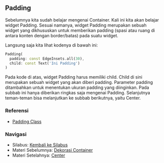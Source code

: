 ## Padding
Sebelumnya kita sudah belajar mengenai Container. Kali ini kita akan belajar widget Padding. Sesuai namanya, widget Padding merupakan sebuah widget yang dikhususkan untuk memberikan padding (spasi atau ruang di antara konten dengan border/batas) pada suatu widget.  

Langsung saja kita lihat kodenya di bawah ini:  

```dart
Padding(
  padding: const EdgeInsets.all(30),
  child: const Text('Ini Padding')
)
```

Pada kode di atas, widget Padding harus memiliki child. Child di sini merupakan sebuah widget yang akan diberi padding. Parameter padding ditambahkan untuk menentukan ukuran padding yang diinginkan. Pada subbab ini hanya diberikan ringkas saja mengenai Padding. Selanjutnya teman-teman bisa melanjutkan ke subbab berikutnya, yaitu Center.

### Referensi
- [Padding Class](https://api.flutter.dev/flutter/widgets/Padding-class.html)

### Navigasi
- Silabus: [Kembali ke Silabus](https://github.com/alfikiafan/ITCLUB-Android-Dev)
- Materi Sebelumnya: [Dekorasi Container](https://github.com/alfikiafan/ITCLUB-Android-Dev/blob/main/2%20-%20Widget%20(Bagian%201)/2.5%20Dekorasi%20Container.md)
- Materi Setelahnya: [Center](https://github.com/alfikiafan/ITCLUB-Android-Dev/blob/main/2%20-%20Widget%20(Bagian%201)/2.7%20Center.md)
